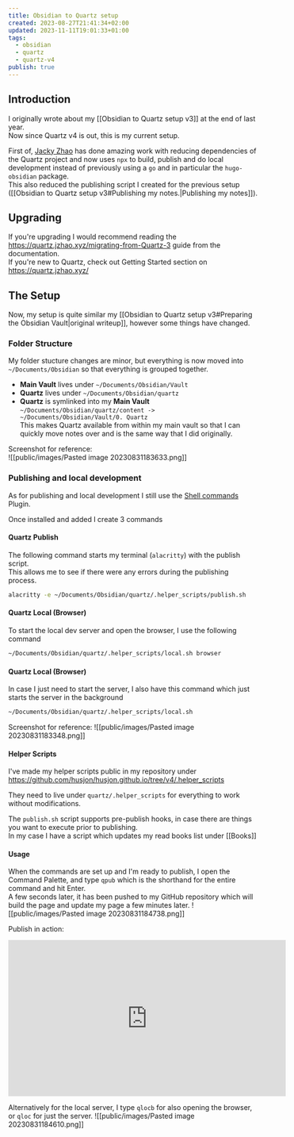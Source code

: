 ```yaml
---
title: Obsidian to Quartz setup
created: 2023-08-27T21:41:34+02:00
updated: 2023-11-11T19:01:33+01:00
tags:
  - obsidian
  - quartz
  - quartz-v4
publish: true
---
```


## Introduction
I originally wrote about my [[Obsidian to Quartz setup v3]] at the end of last year.  
Now since Quartz v4 is out, this is my current setup.

First of, [Jacky Zhao](https://github.com/jackyzha0) has done amazing work with reducing dependencies of the Quartz project and now uses `npx` to build, publish and do local development instead of previously using a `go` and in particular the `hugo-obsidian` package.  
This also reduced the publishing script I created for the previous setup ([[Obsidian to Quartz setup v3#Publishing my notes.|Publishing my notes]]).


## Upgrading
If you're upgrading I would recommend reading the https://quartz.jzhao.xyz/migrating-from-Quartz-3 guide from the documentation.  
If you're new to Quartz, check out Getting Started section on https://quartz.jzhao.xyz/



## The Setup
Now, my setup is quite similar my [[Obsidian to Quartz setup v3#Preparing the Obsidian Vault|original writeup]], however some things have changed.

### Folder Structure
My folder stucture changes are minor, but everything is now moved into `~/Documents/Obsidian` so that everything is grouped together.
* **Main Vault** lives under `~/Documents/Obsidian/Vault`
* **Quartz** lives under `~/Documents/Obsidian/quartz`
* **Quartz** is symlinked into my **Main Vault**  
  `~/Documents/Obsidian/quartz/content -> ~/Documents/Obsidian/Vault/0. Quartz`  
  This makes Quartz available from within my main vault so that I can quickly move notes over and is the same way that I did originally.

Screenshot for reference:  
![[public/images/Pasted image 20230831183633.png]]

### Publishing and local development
As for publishing and local development I still use the [Shell commands](https://obsidian.md/plugins?search=obsidian-shellcommands) Plugin.

Once installed and added I create 3 commands
#### Quartz Publish 
The following command starts my terminal (`alacritty`) with the publish script.  
This allows me to see if there were any errors during the publishing process.
```bash
alacritty -e ~/Documents/Obsidian/quartz/.helper_scripts/publish.sh
```

#### Quartz Local (Browser)
To start the local dev server and open the browser, I use the following command
  ```bash
  ~/Documents/Obsidian/quartz/.helper_scripts/local.sh browser
  ```
  
#### Quartz Local (Browser)
In case I just need to start the server, I also have this command which just starts the server in the background
  ```bash
  ~/Documents/Obsidian/quartz/.helper_scripts/local.sh
  ```
Screenshot for reference:
![[public/images/Pasted image 20230831183348.png]]

#### Helper Scripts
I've made my helper scripts public in my repository under https://github.com/husjon/husjon.github.io/tree/v4/.helper_scripts

They need to live under `quartz/.helper_scripts` for everything to work without modifications.

The `publish.sh` script supports pre-publish hooks, in case there are things you want to execute prior to publishing.  
In my case I have a script which updates my read books list under [[Books]]



#### Usage
When the commands are set up and I'm ready to publish, I open the Command Palette, and type `qpub` which is the shorthand for the entire command and hit Enter.  
A few seconds later, it has been pushed to my GitHub repository which will build the page and update my page a few minutes later.
![[public/images/Pasted image 20230831184738.png]]

Publish in action:
<iframe
  width="560"
  height="315"
  src="https://www.youtube.com/embed/I2tLVYJ9UoQ?si=yNa8_xgCjrHvBmWD"
  title="YouTube video player"
  frameborder="0"
  allow="accelerometer; autoplay; clipboard-write; encrypted-media; gyroscope; picture-in-picture; web-share"
  allowfullscreen
></iframe>



Alternatively for the local server, I type `qlocb` for also opening the browser, or `qloc` for just the server.
![[public/images/Pasted image 20230831184610.png]]